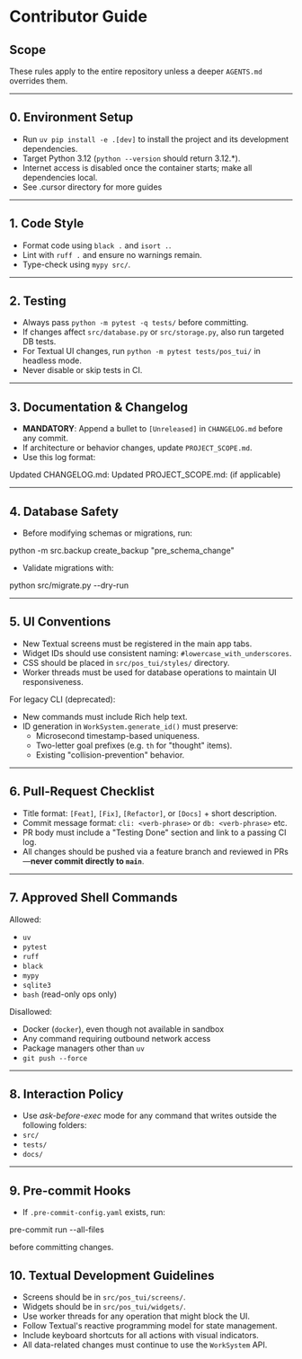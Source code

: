 # Contributor Guide

## Scope
These rules apply to the entire repository unless a deeper `AGENTS.md` overrides them.

---

## 0. Environment Setup
- Run `uv pip install -e .[dev]` to install the project and its development dependencies.
- Target Python 3.12 (`python --version` should return 3.12.*).
- Internet access is disabled once the container starts; make all dependencies local.
- See .cursor directory for more guides
---

## 1. Code Style
- Format code using `black .` and `isort .`.
- Lint with `ruff .` and ensure no warnings remain.
- Type-check using `mypy src/`.

---

## 2. Testing
- Always pass `python -m pytest -q tests/` before committing.
- If changes affect `src/database.py` or `src/storage.py`, also run targeted DB tests.
- For Textual UI changes, run `python -m pytest tests/pos_tui/` in headless mode.
- Never disable or skip tests in CI.

---

## 3. Documentation & Changelog
- **MANDATORY**: Append a bullet to `[Unreleased]` in `CHANGELOG.md` before any commit.
- If architecture or behavior changes, update `PROJECT_SCOPE.md`.
- Use this log format:

Updated CHANGELOG.md: <one-line summary>
Updated PROJECT\_SCOPE.md: <one-line summary> (if applicable)


---

## 4. Database Safety
- Before modifying schemas or migrations, run:


python -m src.backup create\_backup "pre\_schema\_change"


- Validate migrations with:


python src/migrate.py --dry-run



---

## 5. UI Conventions
- New Textual screens must be registered in the main app tabs.
- Widget IDs should use consistent naming: `#lowercase_with_underscores`.
- CSS should be placed in `src/pos_tui/styles/` directory.
- Worker threads must be used for database operations to maintain UI responsiveness.

For legacy CLI (deprecated):
- New commands must include Rich help text.
- ID generation in `WorkSystem.generate_id()` must preserve:
  - Microsecond timestamp-based uniqueness.
  - Two-letter goal prefixes (e.g. `th` for "thought" items).
  - Existing "collision-prevention" behavior.

---

## 6. Pull-Request Checklist
- Title format: `[Feat]`, `[Fix]`, `[Refactor]`, or `[Docs]` + short description.
- Commit message format: `cli: <verb-phrase>` or `db: <verb-phrase>` etc.
- PR body must include a "Testing Done" section and link to a passing CI log.
- All changes should be pushed via a feature branch and reviewed in PRs—**never commit directly to `main`**.

---

## 7. Approved Shell Commands
Allowed:
- `uv`
- `pytest`
- `ruff`
- `black`
- `mypy`
- `sqlite3`
- `bash` (read-only ops only)

Disallowed:
- Docker (`docker`), even though not available in sandbox
- Any command requiring outbound network access
- Package managers other than `uv`
- `git push --force`

---

## 8. Interaction Policy
- Use *ask-before-exec* mode for any command that writes outside the following folders:
- `src/`
- `tests/`
- `docs/`

---

## 9. Pre-commit Hooks
- If `.pre-commit-config.yaml` exists, run:


pre-commit run --all-files


before committing changes.

## 10. Textual Development Guidelines
- Screens should be in `src/pos_tui/screens/`.
- Widgets should be in `src/pos_tui/widgets/`.
- Use worker threads for any operation that might block the UI.
- Follow Textual's reactive programming model for state management.
- Include keyboard shortcuts for all actions with visual indicators.
- All data-related changes must continue to use the `WorkSystem` API.



